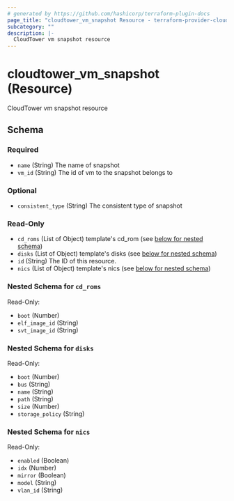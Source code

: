 ```yaml
---
# generated by https://github.com/hashicorp/terraform-plugin-docs
page_title: "cloudtower_vm_snapshot Resource - terraform-provider-cloudtower"
subcategory: ""
description: |-
  CloudTower vm snapshot resource
---
```


# cloudtower_vm_snapshot (Resource)

CloudTower vm snapshot resource



<!-- schema generated by tfplugindocs -->
## Schema

### Required

- `name` (String) The name of snapshot
- `vm_id` (String) The id of vm to the snapshot belongs to

### Optional

- `consistent_type` (String) The consistent type of snapshot

### Read-Only

- `cd_roms` (List of Object) template's cd_rom (see [below for nested schema](#nestedatt--cd_roms))
- `disks` (List of Object) template's disks (see [below for nested schema](#nestedatt--disks))
- `id` (String) The ID of this resource.
- `nics` (List of Object) template's nics (see [below for nested schema](#nestedatt--nics))

<a id="nestedatt--cd_roms"></a>
### Nested Schema for `cd_roms`

Read-Only:

- `boot` (Number)
- `elf_image_id` (String)
- `svt_image_id` (String)


<a id="nestedatt--disks"></a>
### Nested Schema for `disks`

Read-Only:

- `boot` (Number)
- `bus` (String)
- `name` (String)
- `path` (String)
- `size` (Number)
- `storage_policy` (String)


<a id="nestedatt--nics"></a>
### Nested Schema for `nics`

Read-Only:

- `enabled` (Boolean)
- `idx` (Number)
- `mirror` (Boolean)
- `model` (String)
- `vlan_id` (String)
